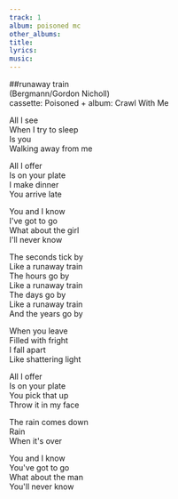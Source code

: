 ```yaml
---
track: 1
album: poisoned mc
other_albums:
title: 
lyrics: 
music: 
---
```

##runaway train  
(Bergmann/Gordon Nicholl)  
cassette: Poisoned + album: Crawl With Me  
  
All I see  
When I try to sleep  
Is you  
Walking away from me  
  
All I offer  
Is on your plate  
I make dinner  
You arrive late  
  
You and I know  
I've got to go  
What about the girl  
I'll never know  
  
The seconds tick by  
Like a runaway train  
The hours go by  
Like a runaway train  
The days go by  
Like a runaway train  
And the years go by  
  
When you leave  
Filled with fright  
I fall apart  
Like shattering light  
  
All I offer  
Is on your plate  
You pick that up  
Throw it in my face  
  
The rain comes down  
Rain  
When it's over  
  
You and I know  
You've got to go  
What about the man  
You'll never know  
